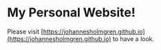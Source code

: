# My Personal Website!
Please visit [https://johannesholmgren.github.io](https://johannesholmgren.github.io) to have a look.
